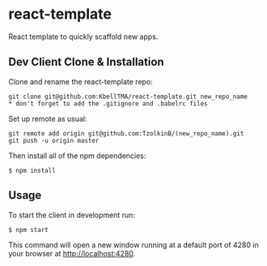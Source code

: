 # react-template
React template to quickly scaffold new apps.

## Dev Client Clone & Installation
Clone and rename the react-template repo:

    git clone git@github.com:KbellTMA/react-template.git new_repo_name
    * don't forget to add the .gitignore and .babelrc files

Set up remote as usual:

    git remote add origin git@github.com:TzolkinB/(new_repo_name).git
    git push -u origin master

Then install all of the npm dependencies:

    $ npm install

## Usage
To start the client in development run:

    $ npm start

This command will open a new window running at a default port of 4280 in your browser at
[http://localhost:4280](http://localhost:4280/).
